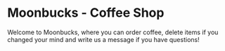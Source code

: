 # Moonbucks - Coffee Shop

Welcome to Moonbucks, where you can order coffee, delete items if you changed your mind
and write us a message if you have questions!
